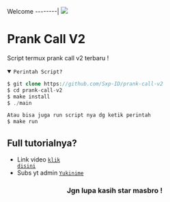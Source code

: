 Welcome
--------|
![](https://media.tenor.com/iVCiM9W7cvYAAAAd/welcome.gif)

# Prank Call V2
Script termux prank call v2 terbaru !

<details open><summary><code>Perintah Script?</code></summary>

```php
$ git clone https://github.com/Sxp-ID/prank-call-v2
$ cd prank-call-v2
$ make install
$ ./main

Atau bisa juga run script nya dg ketik perintah
$ make run
```
</details>

## Full tutorialnya?
- Link video <code><a href="https://youtu.be/1QPsHvjS_y0?si=JkPlngZx_VGxqIrA">klik disini</a></code>
- Subs yt admin <code><a href="https://www.youtube.com/@yukinime_editz">Yukinime</a></code>
<div align="center">

### Jgn lupa kasih star masbro !
</div>
